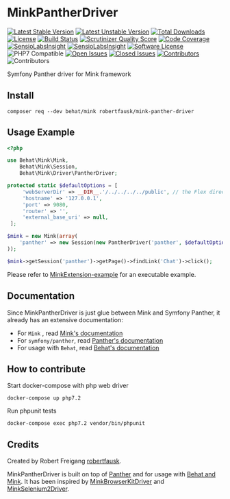 # MinkPantherDriver
[![Latest Stable Version](https://poser.pugx.org/robertfausk/mink-panther-driver/v/stable.svg)](https://packagist.org/packages/robertfausk/mink-panther-driver)
[![Latest Unstable Version](https://poser.pugx.org/robertfausk/mink-panther-driver/v/unstable.svg)](https://packagist.org/packages/robertfausk/mink-panther-driver)
[![Total Downloads](https://poser.pugx.org/robertfausk/mink-panther-driver/downloads.svg)](https://packagist.org/packages/robertfausk/mink-panther-driver)
[![License](https://poser.pugx.org/robertfausk/mink-panther-driver/license.svg)](https://packagist.org/packages/robertfausk/mink-panther-driver)
[![Build Status](https://travis-ci.org/robertfausk/mink-panther-driver.svg?branch=master)](https://travis-ci.org/robertfausk/MinkPantherDriver)
[![Scrutinizer Quality Score](https://scrutinizer-ci.com/g/robertfausk/mink-panther-driver/badges/quality-score.png?b=master)](https://scrutinizer-ci.com/g/robertfausk/MinkPantherDriver/)
[![Code Coverage](https://scrutinizer-ci.com/g/robertfausk/mink-panther-driver/badges/coverage.png?b=master)](https://scrutinizer-ci.com/g/robertfausk/MinkPantherDriver/)
[![SensioLabsInsight](https://img.shields.io/symfony/i/grade/43846aa7-7ce4-4e33-95f4-115bf9a7e23e?style=flat-square)](https://insight.sensiolabs.com/projects/43846aa7-7ce4-4e33-95f4-115bf9a7e23e)
[![SensioLabsInsight](https://img.shields.io/symfony/i/violations/43846aa7-7ce4-4e33-95f4-115bf9a7e23e?style=flat-square)](https://insight.sensiolabs.com/projects/43846aa7-7ce4-4e33-95f4-115bf9a7e23e)
[![Software License](https://img.shields.io/badge/license-MIT-brightgreen.svg?style=flat-square)](LICENSE)
![PHP7 Compatible](https://img.shields.io/travis/php-v/robertfausk/mink-panther-driver/master?style=flat-square)
[![Open Issues](https://img.shields.io/github/issues-raw/robertfausk/mink-panther-driver?style=flat-square)](https://github.com/robertfausk/mink-panther-driver/issues)
[![Closed Issues](https://img.shields.io/github/issues-closed-raw/robertfausk/mink-panther-driver?style=flat-square)](https://github.com/robertfausk/mink-panther-driver/issues?q=is%3Aissue+is%3Aclosed)
[![Contributors](https://img.shields.io/github/contributors/robertfausk/mink-panther-driver?style=flat-square)](https://github.com/robertfausk/mink-panther-driver/graphs/contributors)
![Contributors](https://img.shields.io/maintenance/yes/2020?style=flat-square)

Symfony Panther driver for Mink framework

## Install

    composer req --dev behat/mink robertfausk/mink-panther-driver

Usage Example
-------------

```PHP
<?php

use Behat\Mink\Mink,
    Behat\Mink\Session,
    Behat\Mink\Driver\PantherDriver;

protected static $defaultOptions = [
     'webServerDir' => __DIR__.'/../../../../public', // the Flex directory structure
     'hostname' => '127.0.0.1',
     'port' => 9080,
     'router' => '',
     'external_base_uri' => null,
 ];

$mink = new Mink(array(
    'panther' => new Session(new PantherDriver('panther', $defaultOptions, [])),
));

$mink->getSession('panther')->getPage()->findLink('Chat')->click();
```

Please refer to [MinkExtension-example](https://github.com/Behat/MinkExtension-example) for an executable example.

## Documentation

Since MinkPantherDriver is just glue between Mink and Symfony Panther, it already has an extensive documentation:

* For `Mink` , read [Mink's documentation](http://mink.behat.org/en/latest/)
* For `symfony/panther`, read [Panther's documentation](https://github.com/symfony/panther)
* For usage with `Behat`, read [Behat's documentation](http://behat.org/en/latest/guides.html)

## How to contribute

Start docker-compose with php web driver

    docker-compose up php7.2

Run phpunit tests

    docker-compose exec php7.2 vendor/bin/phpunit

## Credits

Created by Robert Freigang [robertfausk](https://github.com/robertfausk).

MinkPantherDriver is built on top of [Panther](https://github.com/symfony/panther) and for usage with [Behat and Mink](http://behat.org/en/latest/cookbooks/integrating_symfony2_with_behat.html#initialising-behat). 
It has been inspired by [MinkBrowserKitDriver](https://github.com/minkphp/MinkBrowserKitDriver) and [MinkSelenium2Driver](https://github.com/minkphp/MinkSelenium2Driver).
